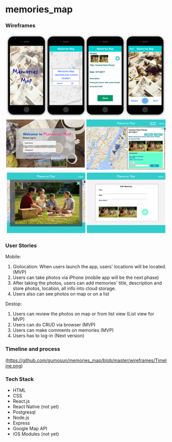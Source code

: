 # memories_map

### Wireframes
![mobile](https://github.com/gumosun/memories_map/blob/master/wireframes/wireframe_mobile.png)
![desktop](https://github.com/gumosun/memories_map/blob/master/wireframes/wireframe_desktop0.png)
![desktop](https://github.com/gumosun/memories_map/blob/master/wireframes/wireframe_desktop1.png)

### User Stories
Mobile: 
1. Giolocation: When users launch the app, users' locations will be located. (MVP)
2. Users can take photos via iPhone (mobile app will be the next phase)
3. After taking the photos, users can add memories' title, description and store photos, location, all info into cloud storage.
4. Users also can see photos on map or on a list

Destop:
1. Users can review the photos on map or from list view (List view for MVP)
2. Users can do CRUD via browser (MVP)
3. Users can make comments on memories (MVP)
4. Users has to log-in (Next version)

### Timeline and process
(https://github.com/gumosun/memories_map/blob/master/wireframes/Timeline.png)

### Tech Stack
* HTML
* CSS
* React.js
* React Native (not yet)
* Postgresql 
* Node.js
* Express
* Google Map API
* iOS Modules (not yet)
